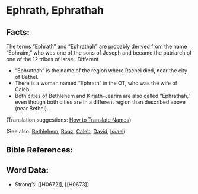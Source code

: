 # Ephrath, Ephrathah

## Facts:

The terms “Ephrath” and “Ephrathah” are probably derived from the name “Ephraim,” who was one of the sons of Joseph and became the patriarch of one of the 12 tribes of Israel. Different

* “Ephrathah” is the name of the region where Rachel died, near the city of Bethel.
* There is a woman named “Ephrath” in the OT, who was the wife of Caleb.
* Both cities of Bethlehem and Kirjath-Jearim are also called “Ephrathah,” even though both cities are in a different region than described above (near Bethel).

(Translation suggestions: [How to Translate Names](../../translate/translate-names))

(See also: [Bethlehem](../names/bethlehem.md), [Boaz](../names/boaz.md), [Caleb](../names/caleb.md), [David](../names/david.md), [Israel](../kt/israel.md))

## Bible References:

## Word Data:

* Strong’s: [[H0672]], [[H0673]]
